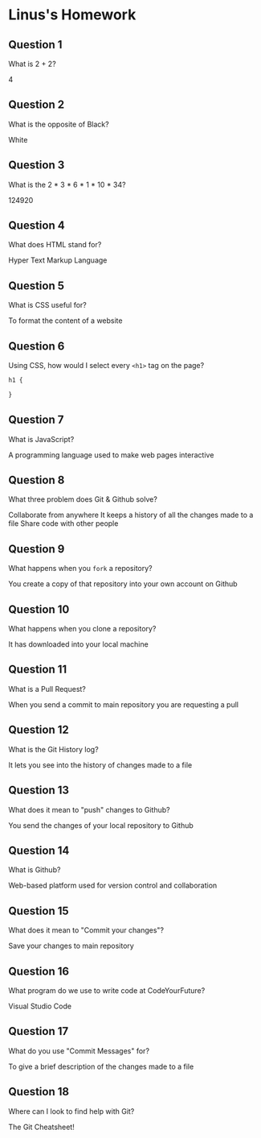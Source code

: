 # Linus's Homework

## Question 1

What is 2 + 2?

4

## Question 2

What is the opposite of Black?

White

## Question 3

What is the  2 * 3 * 6 * 1 * 10 * 34?

124920

## Question 4 

What does HTML stand for?

Hyper Text Markup Language

## Question 5

What is CSS useful for?

To format the content of a website

## Question 6

Using CSS, how would I select every `<h1>` tag on the page?

```css
h1 {

}
```

## Question 7

What is JavaScript?

A programming language used to make web pages interactive

## Question 8

What three problem does Git & Github solve?

Collaborate from anywhere
It keeps a history of all the changes made to a file
Share code with other people

## Question 9

What happens when you `fork` a repository?

You create a copy of that repository into your own account on Github

## Question 10 

What happens when you clone a repository?

It has downloaded into your local machine

## Question 11

What is a Pull Request?

When you send a commit to main repository you are requesting a pull

## Question 12

What is the Git History log?

It lets you see into the history of changes made to a file

## Question 13

What does it mean to "push" changes to Github?

You send the changes of your local repository to Github

## Question 14

What is Github?

Web-based platform used for version control and collaboration

## Question 15

What does it mean to "Commit your changes"?

Save your changes to main repository

## Question 16

What program do we use to write code at CodeYourFuture?

Visual Studio Code

## Question 17

What do you use "Commit Messages" for?

To give a brief description of the changes made to a file

## Question 18

Where can I look to find help with Git?

The Git Cheatsheet!
